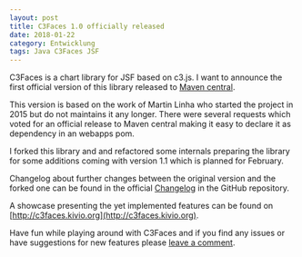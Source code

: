 ```yaml
---
layout: post
title: C3Faces 1.0 officially released
date: 2018-01-22
category: Entwicklung
tags: Java C3Faces JSF
---
```

C3Faces is a chart library for JSF based on c3.js. I want to announce the first
official version of this library released to [Maven central](https://search.maven.org/#artifactdetails%7Corg.kivio%7Cc3faces%7C1.0%7Cjar).

<!--more-->

This version is based on the work of Martin Linha who started the project in 2015 but
do not maintains it any longer. There were several requests which voted for an
official release to Maven central making it easy to declare it as dependency in
an webapps pom.

I forked this library and and refactored some internals preparing the library for
some additions coming with version 1.1 which is planned for February.

Changelog about further changes between the original version and the forked one
can be found in the official [Changelog](https://github.com/rollinhand/c3faces/blob/master/CHANGELOG) 
in the GitHub repository.

A showcase presenting the yet implemented features can be found on 
[http://c3faces.kivio.org](http://c3faces.kivio.org).

Have fun while playing around with C3Faces and if you find any issues or have
suggestions for new features please [leave a comment](https://github.com/rollinhand/c3faces/issues).
